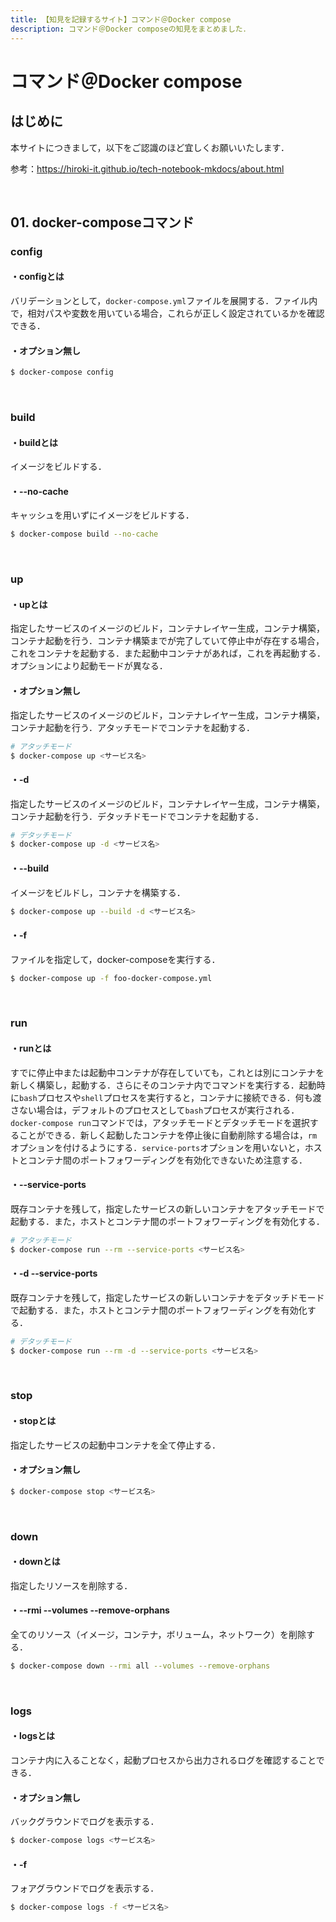 ```yaml
---
title: 【知見を記録するサイト】コマンド＠Docker compose
description: コマンド＠Docker composeの知見をまとめました．
---
```


# コマンド＠Docker compose

## はじめに

本サイトにつきまして，以下をご認識のほど宜しくお願いいたします．

参考：https://hiroki-it.github.io/tech-notebook-mkdocs/about.html

<br>

## 01. docker-composeコマンド

### config

#### ・configとは

バリデーションとして，```docker-compose.yml```ファイルを展開する．ファイル内で，相対パスや変数を用いている場合，これらが正しく設定されているかを確認できる．

#### ・オプション無し

```bash
$ docker-compose config
```

<br>

### build

#### ・buildとは

イメージをビルドする．

#### ・--no-cache

キャッシュを用いずにイメージをビルドする．

```bash
$ docker-compose build --no-cache
```

<br>

### up 

#### ・upとは

指定したサービスのイメージのビルド，コンテナレイヤー生成，コンテナ構築，コンテナ起動を行う．コンテナ構築までが完了していて停止中が存在する場合，これをコンテナを起動する．また起動中コンテナがあれば，これを再起動する．オプションにより起動モードが異なる．

#### ・オプション無し

指定したサービスのイメージのビルド，コンテナレイヤー生成，コンテナ構築，コンテナ起動を行う．アタッチモードでコンテナを起動する．

```bash
# アタッチモード
$ docker-compose up <サービス名>
```

#### ・-d

指定したサービスのイメージのビルド，コンテナレイヤー生成，コンテナ構築，コンテナ起動を行う．デタッチドモードでコンテナを起動する．

```bash
# デタッチモード
$ docker-compose up -d <サービス名>
```

#### ・--build

イメージをビルドし，コンテナを構築する．

```bash
$ docker-compose up --build -d <サービス名>
```

#### ・-f

ファイルを指定して，docker-composeを実行する．

```bash
$ docker-compose up -f foo-docker-compose.yml
```

<br>

### run

#### ・runとは

すでに停止中または起動中コンテナが存在していても，これとは別にコンテナを新しく構築し，起動する．さらにそのコンテナ内でコマンドを実行する．起動時に```bash```プロセスや```shell```プロセスを実行すると，コンテナに接続できる．何も渡さない場合は，デフォルトのプロセスとして```bash```プロセスが実行される．```docker-compose run```コマンドでは，アタッチモードとデタッチモードを選択することができる．新しく起動したコンテナを停止後に自動削除する場合は，```rm```オプションを付けるようにする．```service-ports```オプションを用いないと，ホストとコンテナ間のポートフォワーディングを有効化できないため注意する．

#### ・--service-ports

既存コンテナを残して，指定したサービスの新しいコンテナをアタッチモードで起動する．また，ホストとコンテナ間のポートフォワーディングを有効化する．

```bash
# アタッチモード
$ docker-compose run --rm --service-ports <サービス名>
```

#### ・-d --service-ports

既存コンテナを残して，指定したサービスの新しいコンテナをデタッチドモードで起動する．また，ホストとコンテナ間のポートフォワーディングを有効化する．

```bash
# デタッチモード
$ docker-compose run --rm -d --service-ports <サービス名>
```

<br>

### stop

#### ・stopとは

指定したサービスの起動中コンテナを全て停止する．

#### ・オプション無し

```bash
$ docker-compose stop <サービス名>
```

<br>

### down

#### ・downとは

指定したリソースを削除する．

#### ・--rmi --volumes --remove-orphans

全てのリソース（イメージ，コンテナ，ボリューム，ネットワーク）を削除する．

```bash
$ docker-compose down --rmi all --volumes --remove-orphans
```

<br>

### logs

#### ・logsとは

コンテナ内に入ることなく，起動プロセスから出力されるログを確認することできる．

#### ・オプション無し

バックグラウンドでログを表示する．

```bash
$ docker-compose logs <サービス名>
```

#### ・-f

フォアグラウンドでログを表示する．

```bash
$ docker-compose logs -f <サービス名>
```

<br>

